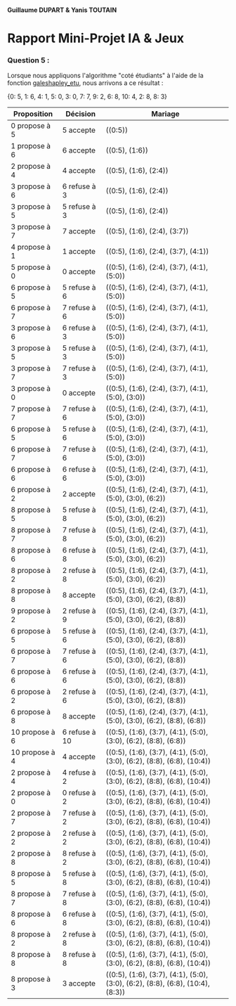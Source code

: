 #### Guillaume DUPART & Yanis TOUTAIN

# Rapport Mini-Projet IA & Jeux

### Question 5 :

Lorsque nous appliquons l'algorithme "coté étudiants" à l'aide de la fonction [galeshapley_etu](../src/galeshapley.py), nous arrivons a ce résultat : 

{0: 5, 1: 6, 4: 1, 5: 0, 3: 0, 7: 7, 9: 2, 6: 8, 10: 4, 2: 8, 8: 3}


| Proposition        | Décision   | Mariage                                                                                   |
|--------------------|------------|-------------------------------------------------------------------------------------------|
| 0 propose à 5      | 5 accepte  | ((0:5))                                                                                    |
| 1 propose à 6      | 6 accepte  | ((0:5), (1:6))                                                                             |
| 2 propose à 4      | 4 accepte  | ((0:5), (1:6), (2:4))                                                                      |
| 3 propose à 6      | 6 refuse à 3 | ((0:5), (1:6), (2:4))                                                                      |
| 3 propose à 5      | 5 refuse à 3 | ((0:5), (1:6), (2:4))                                                                      |
| 3 propose à 7      | 7 accepte  | ((0:5), (1:6), (2:4), (3:7))                                                               |
| 4 propose à 1      | 1 accepte  | ((0:5), (1:6), (2:4), (3:7), (4:1))                                                        |
| 5 propose à 0      | 0 accepte  | ((0:5), (1:6), (2:4), (3:7), (4:1), (5:0))                                                 |
| 6 propose à 5      | 5 refuse à 6 | ((0:5), (1:6), (2:4), (3:7), (4:1), (5:0))                                                |
| 6 propose à 7      | 7 refuse à 6 | ((0:5), (1:6), (2:4), (3:7), (4:1), (5:0))                                                |
| 3 propose à 6      | 6 refuse à 3 | ((0:5), (1:6), (2:4), (3:7), (4:1), (5:0))                                                |
| 3 propose à 5      | 5 refuse à 3 | ((0:5), (1:6), (2:4), (3:7), (4:1), (5:0))                                                |
| 3 propose à 7      | 7 refuse à 3 | ((0:5), (1:6), (2:4), (3:7), (4:1), (5:0))                                                |
| 3 propose à 0      | 0 accepte  | ((0:5), (1:6), (2:4), (3:7), (4:1), (5:0), (3:0))                                          |
| 7 propose à 7      | 7 refuse à 6 | ((0:5), (1:6), (2:4), (3:7), (4:1), (5:0), (3:0))                                          |
| 6 propose à 5      | 5 refuse à 6 | ((0:5), (1:6), (2:4), (3:7), (4:1), (5:0), (3:0))                                          |
| 6 propose à 7      | 7 refuse à 6 | ((0:5), (1:6), (2:4), (3:7), (4:1), (5:0), (3:0))                                          |
| 6 propose à 6      | 6 refuse à 6 | ((0:5), (1:6), (2:4), (3:7), (4:1), (5:0), (3:0))                                          |
| 6 propose à 2      | 2 accepte  | ((0:5), (1:6), (2:4), (3:7), (4:1), (5:0), (3:0), (6:2))                                   |
| 8 propose à 5      | 5 refuse à 8 | ((0:5), (1:6), (2:4), (3:7), (4:1), (5:0), (3:0), (6:2))                                   |
| 8 propose à 7      | 7 refuse à 8 | ((0:5), (1:6), (2:4), (3:7), (4:1), (5:0), (3:0), (6:2))                                   |
| 8 propose à 6      | 6 refuse à 8 | ((0:5), (1:6), (2:4), (3:7), (4:1), (5:0), (3:0), (6:2))                                   |
| 8 propose à 2      | 2 refuse à 8 | ((0:5), (1:6), (2:4), (3:7), (4:1), (5:0), (3:0), (6:2))                                   |
| 8 propose à 8      | 8 accepte  | ((0:5), (1:6), (2:4), (3:7), (4:1), (5:0), (3:0), (6:2), (8:8))                            |
| 9 propose à 2      | 2 refuse à 9 | ((0:5), (1:6), (2:4), (3:7), (4:1), (5:0), (3:0), (6:2), (8:8))                            |
| 6 propose à 5      | 5 refuse à 6 | ((0:5), (1:6), (2:4), (3:7), (4:1), (5:0), (3:0), (6:2), (8:8))                            |
| 6 propose à 7      | 7 refuse à 6 | ((0:5), (1:6), (2:4), (3:7), (4:1), (5:0), (3:0), (6:2), (8:8))                            |
| 6 propose à 6      | 6 refuse à 6 | ((0:5), (1:6), (2:4), (3:7), (4:1), (5:0), (3:0), (6:2), (8:8))                            |
| 6 propose à 2      | 2 refuse à 6 | ((0:5), (1:6), (2:4), (3:7), (4:1), (5:0), (3:0), (6:2), (8:8))                            |
| 6 propose à 8      | 8 accepte  | ((0:5), (1:6), (2:4), (3:7), (4:1), (5:0), (3:0), (6:2), (8:8), (6:8))                     |
| 10 propose à 6     | 6 refuse à 10 | ((0:5), (1:6), (3:7), (4:1), (5:0), (3:0), (6:2), (8:8), (6:8))                             |
| 10 propose à 4     | 4 accepte  | ((0:5), (1:6), (3:7), (4:1), (5:0), (3:0), (6:2), (8:8), (6:8), (10:4))                     |
| 2 propose à 4      | 4 refuse à 2 | ((0:5), (1:6), (3:7), (4:1), (5:0), (3:0), (6:2), (8:8), (6:8), (10:4))                     |
| 2 propose à 0      | 0 refuse à 2 | ((0:5), (1:6), (3:7), (4:1), (5:0), (3:0), (6:2), (8:8), (6:8), (10:4))                     |
| 2 propose à 7      | 7 refuse à 2 | ((0:5), (1:6), (3:7), (4:1), (5:0), (3:0), (6:2), (8:8), (6:8), (10:4))                     |
| 2 propose à 2      | 2 refuse à 2 | ((0:5), (1:6), (3:7), (4:1), (5:0), (3:0), (6:2), (8:8), (6:8), (10:4))                     |
| 2 propose à 8      | 8 refuse à 2 | ((0:5), (1:6), (3:7), (4:1), (5:0), (3:0), (6:2), (8:8), (6:8), (10:4))                     |
| 8 propose à 5      | 5 refuse à 8 | ((0:5), (1:6), (3:7), (4:1), (5:0), (3:0), (6:2), (8:8), (6:8), (10:4))                     |
| 8 propose à 7      | 7 refuse à 8 | ((0:5), (1:6), (3:7), (4:1), (5:0), (3:0), (6:2), (8:8), (6:8), (10:4))                     |
| 8 propose à 6      | 6 refuse à 8 | ((0:5), (1:6), (3:7), (4:1), (5:0), (3:0), (6:2), (8:8), (6:8), (10:4))                     |
| 8 propose à 2      | 2 refuse à 8 | ((0:5), (1:6), (3:7), (4:1), (5:0), (3:0), (6:2), (8:8), (6:8), (10:4))                     |
| 8 propose à 8      | 8 refuse à 8 | ((0:5), (1:6), (3:7), (4:1), (5:0), (3:0), (6:2), (8:8), (6:8), (10:4))                     |
| 8 propose à 3      | 3 accepte  | ((0:5), (1:6), (3:7), (4:1), (5:0), (3:0), (6:2), (8:8), (6:8), (10:4), (8:3))               |